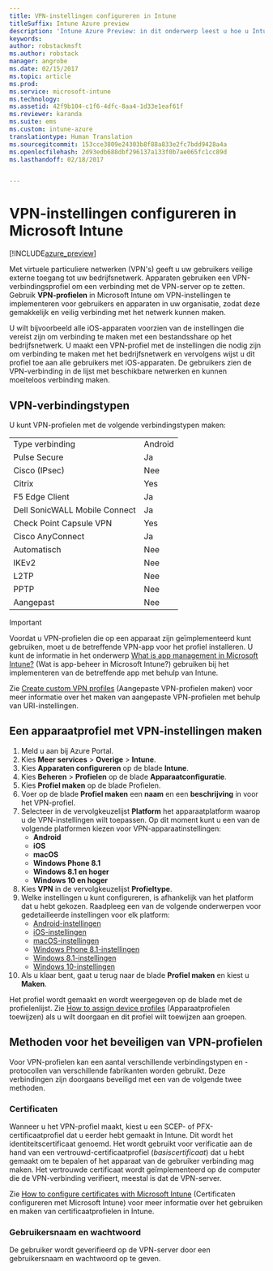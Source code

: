 ```yaml
---
title: VPN-instellingen configureren in Intune
titleSuffix: Intune Azure preview
description: 'Intune Azure Preview: in dit onderwerp leest u hoe u Intune kunt gebruiken voor het configureren van VPN-verbindingen op de apparaten die u beheert.'
keywords: 
author: robstackmsft
ms.author: robstack
manager: angrobe
ms.date: 02/15/2017
ms.topic: article
ms.prod: 
ms.service: microsoft-intune
ms.technology: 
ms.assetid: 42f9b104-c1f6-4dfc-8aa4-1d33e1eaf61f
ms.reviewer: karanda
ms.suite: ems
ms.custom: intune-azure
translationtype: Human Translation
ms.sourcegitcommit: 153cce3809e24303b8f88a833e2fc7bdd9428a4a
ms.openlocfilehash: 2d93edb688dbf296137a133f0b7ae065fc1cc89d
ms.lasthandoff: 02/18/2017


---
```


# <a name="how-to-configure-vpn-settings-in-microsoft-intune"></a>VPN-instellingen configureren in Microsoft Intune

[!INCLUDE[azure_preview](../includes/azure_preview.md)]

Met virtuele particuliere netwerken (VPN's) geeft u uw gebruikers veilige externe toegang tot uw bedrijfsnetwerk. Apparaten gebruiken een VPN-verbindingsprofiel om een verbinding met de VPN-server op te zetten. Gebruik **VPN-profielen** in Microsoft Intune om VPN-instellingen te implementeren voor gebruikers en apparaten in uw organisatie, zodat deze gemakkelijk en veilig verbinding met het netwerk kunnen maken.

U wilt bijvoorbeeld alle iOS-apparaten voorzien van de instellingen die vereist zijn om verbinding te maken met een bestandsshare op het bedrijfsnetwerk. U maakt een VPN-profiel met de instellingen die nodig zijn om verbinding te maken met het bedrijfsnetwerk en vervolgens wijst u dit profiel toe aan alle gebruikers met iOS-apparaten. De gebruikers zien de VPN-verbinding in de lijst met beschikbare netwerken en kunnen moeiteloos verbinding maken.

## <a name="vpn-connection-types"></a>VPN-verbindingstypen

U kunt VPN-profielen met de volgende verbindingstypen maken:

|||
|-|-|
|Type verbinding|Android|iOS|macOS|Windows Phone 8,1|Windows 8.1|Windows 10|
|Pulse Secure|Ja|Ja|Ja|Ja|Ja|Yes|
|Cisco (IPsec)|Nee|Ja|Nee|Nee|Nee|Nee|
|Citrix|Yes|Ja|Nee|Nee|Nee|Nee|
|F5 Edge Client|Ja|Ja|Ja|Ja|Ja|Ja|
|Dell SonicWALL Mobile Connect|Ja|Ja|Ja|Ja|Ja|Yes|
|Check Point Capsule VPN|Yes|Ja|Ja|Ja|Ja|Yes|
|Cisco AnyConnect|Ja|Ja|Ja|Nee|Nee|Nee|
|Automatisch|Nee|Nee|Nee|Nee|Nee|Yes|
|IKEv2|Nee|Nee|Nee|Nee|Nee|Ja|
|L2TP|Nee|Nee|Nee|Nee|Nee|Yes|
|PPTP|Nee|Nee|Nee|Nee|Nee|Yes|
|Aangepast|Nee|Ja|Ja|Nee|Nee|Nee|


> [!IMPORTANT]
> Voordat u VPN-profielen die op een apparaat zijn geïmplementeerd kunt gebruiken, moet u de betreffende VPN-app voor het profiel installeren. U kunt de informatie in het onderwerp [What is app management in Microsoft Intune?](/intune-azure/manage-apps/what-is-app-management) (Wat is app-beheer in Microsoft Intune?) gebruiken bij het implementeren van de betreffende app met behulp van Intune.  

Zie [Create custom VPN profiles](create-custom-vpn-profiles.md) (Aangepaste VPN-profielen maken) voor meer informatie over het maken van aangepaste VPN-profielen met behulp van URI-instellingen.     

## <a name="create-a-device-profile-containing-vpn-settings"></a>Een apparaatprofiel met VPN-instellingen maken

1. Meld u aan bij Azure Portal.
2. Kies **Meer services** > **Overige** > **Intune**.
3. Kies **Apparaten configureren** op de blade **Intune**.
2. Kies **Beheren** > **Profielen** op de blade **Apparaatconfiguratie**.
3. Kies **Profiel maken** op de blade Profielen.
4. Voer op de blade **Profiel maken** een **naam** en een **beschrijving** in voor het VPN-profiel.
5. Selecteer in de vervolgkeuzelijst **Platform** het apparaatplatform waarop u de VPN-instellingen wilt toepassen. Op dit moment kunt u een van de volgende platformen kiezen voor VPN-apparaatinstellingen:
    - **Android**
    - **iOS**
    - **macOS**
    - **Windows Phone 8.1**
    - **Windows 8.1 en hoger**
    - **Windows 10 en hoger**
6. Kies **VPN** in de vervolgkeuzelijst **Profieltype**.
7. Welke instellingen u kunt configureren, is afhankelijk van het platform dat u hebt gekozen. Raadpleeg een van de volgende onderwerpen voor gedetailleerde instellingen voor elk platform:
    - [Android-instellingen](vpn-for-android.md)
    - [iOS-instellingen](vpn-for-ios.md)
    - [macOS-instellingen](vpn-for-macos.md)
    - [Windows Phone 8.1-instellingen](vpn-for-windows-phone-8-1.md)
    - [Windows 8.1-instellingen](vpn-for-windows-8-1.md)
    - [Windows 10-instellingen](vpn-for-windows-10.md)
8. Als u klaar bent, gaat u terug naar de blade **Profiel maken** en kiest u **Maken**.

Het profiel wordt gemaakt en wordt weergegeven op de blade met de profielenlijst.
Zie [How to assign device profiles](how-to-assign-device-profiles.md) (Apparaatprofielen toewijzen) als u wilt doorgaan en dit profiel wilt toewijzen aan groepen.


## <a name="methods-of-securing-vpn-profiles"></a>Methoden voor het beveiligen van VPN-profielen

Voor VPN-profielen kan een aantal verschillende verbindingstypen en -protocollen van verschillende fabrikanten worden gebruikt. Deze verbindingen zijn doorgaans beveiligd met een van de volgende twee methoden.

### <a name="certificates"></a>Certificaten

Wanneer u het VPN-profiel maakt, kiest u een SCEP- of PFX-certificaatprofiel dat u eerder hebt gemaakt in Intune. Dit wordt het identiteitscertificaat genoemd. Het wordt gebruikt voor verificatie aan de hand van een vertrouwd-certificaatprofiel (*basiscertificaat*) dat u hebt gemaakt om te bepalen of het apparaat van de gebruiker verbinding mag maken. Het vertrouwde certificaat wordt geïmplementeerd op de computer die de VPN-verbinding verifieert, meestal is dat de VPN-server.

Zie [How to configure certificates with Microsoft Intune](how-to-configure-certificates.md) (Certificaten configureren met Microsoft Intune) voor meer informatie over het gebruiken en maken van certificaatprofielen in Intune.

### <a name="user-name-and-password"></a>Gebruikersnaam en wachtwoord

De gebruiker wordt geverifieerd op de VPN-server door een gebruikersnaam en wachtwoord op te geven.

